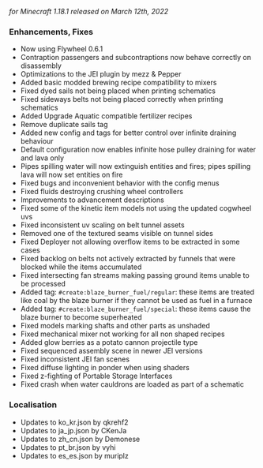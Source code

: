 _for Minecraft 1.18.1 released on March 12th, 2022_

### Enhancements, Fixes

- Now using Flywheel 0.6.1
- Contraption passengers and subcontraptions now behave correctly on disassembly
- Optimizations to the JEI plugin by mezz & Pepper
- Added basic modded brewing recipe compatibility to mixers
- Fixed dyed sails not being placed when printing schematics
- Fixed sideways belts not being placed correctly when printing schematics
- Added Upgrade Aquatic compatible fertilizer recipes
- Remove duplicate sails tag
- Added new config and tags for better control over infinite draining behaviour
- Default configuration now enables infinite hose pulley draining for water and lava only
- Pipes spilling water will now extinguish entities and fires; pipes spilling lava will now set entities on fire
- Fixed bugs and inconvenient behavior with the config menus
- Fixed fluids destroying crushing wheel controllers
- Improvements to advancement descriptions
- Fixed some of the kinetic item models not using the updated cogwheel uvs
- Fixed inconsistent uv scaling on belt tunnel assets
- Removed one of the textured seams visible on tunnel sides
- Fixed Deployer not allowing overflow items to be extracted in some cases
- Fixed backlog on belts not actively extracted by funnels that were blocked while the items accumulated
- Fixed intersecting fan streams making passing ground items unable to be processed
- Added tag: `#create:blaze_burner_fuel/regular`: these items are treated like coal by the blaze burner if they cannot
  be used as fuel in a furnace
- Added tag: `#create:blaze_burner_fuel/special`: these items cause the blaze burner to become superheated
- Fixed models marking shafts and other parts as unshaded
- Fixed mechanical mixer not working for all non shaped recipes
- Added glow berries as a potato cannon projectile type
- Fixed sequenced assembly scene in newer JEI versions
- Fixed inconsistent JEI fan scenes
- Fixed diffuse lighting in ponder when using shaders
- Fixed z-fighting of Portable Storage Interfaces
- Fixed crash when water cauldrons are loaded as part of a schematic

### Localisation

- Updates to ko_kr.json by qkrehf2
- Updates to ja_jp.json by CKenJa
- Updates to zh_cn.json by Demonese
- Updates to pt_br.json by vyhi
- Updates to es_es.json by muriplz

